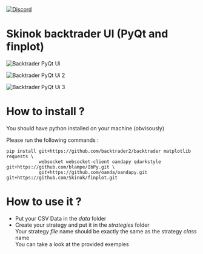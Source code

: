 [![Discord](https://img.shields.io/discord/1108412998520938557.svg?label=Discord&logo=Discord&color=7289DA&labelColor=2C2F33)](https://discord.gg/56ERy324)

# Skinok backtrader UI (PyQt and finplot)

![Backtrader PyQt Ui](./images/overview.png "Backtrader PyQt Ui")

![Backtrader PyQt Ui 2](./images/overview2.png "Backtrader PyQt Ui")

![Backtrader PyQt Ui 3](./images/overview3.png "Backtrader PyQt Ui")

# How to install ?

You should have python installed on your machine (obvisously)

Please run the following commands : 

```
pip install git+https://github.com/backtrader2/backtrader matplotlib requests \
            websocket websocket-client oandapy qdarkstyle git+https://github.com/blampe/IbPy.git \
            git+https://github.com/oanda/oandapy.git git+https://github.com/Skinok/finplot.git  
```

# How to use it ?

* Put your CSV Data in the *data* folder  
* Create your strategy and put it in the *strategies* folder  
 Your strategy *file* name should be exactly the same as the strategy *class* name  
 You can take a look at the provided exemples



